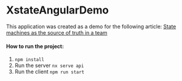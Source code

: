 

# XstateAngularDemo

This application was created as a demo for the following article:
[State machines as the source of truth in a team](https://stefanos-lignos.dev/posts/working-with-state-machines-part-2)

#### How to run the project:
1. `npm install`
2. Run the server 
	 `nx serve api`   
3. Run the client
	 `npm run start`
